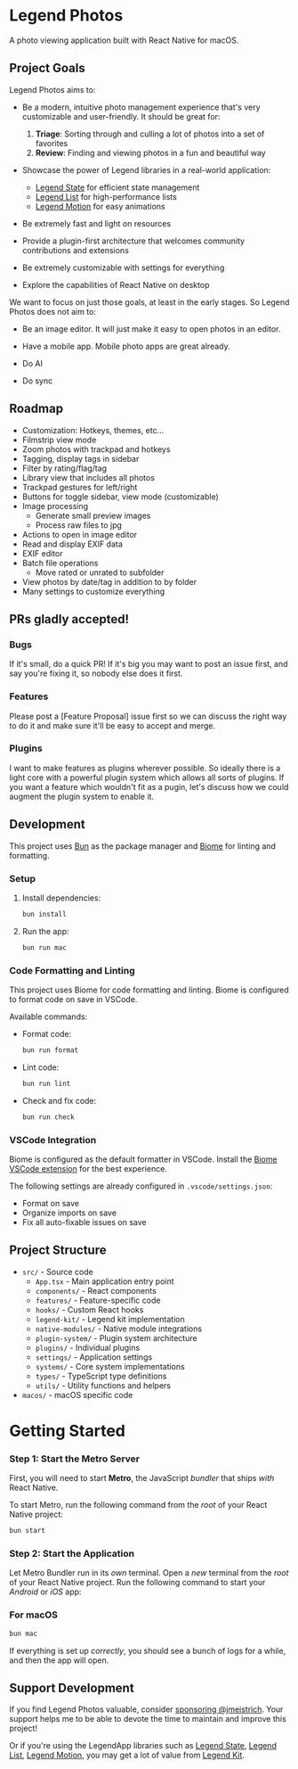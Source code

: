 # Legend Photos

A photo viewing application built with React Native for macOS.

## Project Goals

Legend Photos aims to:

- Be a modern, intuitive photo management experience that's very customizable and user-friendly. It should be great for:
    1. **Triage**: Sorting through and culling a lot of photos into a set of favorites
    2. **Review**: Finding and viewing photos in a fun and beautiful way

- Showcase the power of Legend libraries in a real-world application:
  - [Legend State](https://github.com/LegendApp/legend-state) for efficient state management
  - [Legend List](https://github.com/LegendApp/legend-list) for high-performance lists
  - [Legend Motion](https://github.com/LegendApp/legend-motion) for easy animations

- Be extremely fast and light on resources

- Provide a plugin-first architecture that welcomes community contributions and extensions

- Be extremely customizable with settings for everything

- Explore the capabilities of React Native on desktop

We want to focus on just those goals, at least in the early stages. So Legend Photos does not aim to:

- Be an image editor. It will just make it easy to open photos in an editor.

- Have a mobile app. Mobile photo apps are great already.

- Do AI

- Do sync

## Roadmap

- Customization: Hotkeys, themes, etc...
- Filmstrip view mode
- Zoom photos with trackpad and hotkeys
- Tagging, display tags in sidebar
- Filter by rating/flag/tag
- Library view that includes all photos
- Trackpad gestures for left/right
- Buttons for toggle sidebar, view mode (customizable)
- Image processing
    - Generate small preview images
    - Process raw files to jpg
- Actions to open in image editor
- Read and display EXIF data
- EXIF editor
- Batch file operations
    - Move rated or unrated to subfolder
- View photos by date/tag in addition to by folder
- Many settings to customize everything

## PRs gladly accepted!

### Bugs

If it's small, do a quick PR! If it's big you may want to post an issue first, and say you're fixing it, so nobody else does it first.

### Features

Please post a [Feature Proposal] issue first so we can discuss the right way to do it and make sure it'll be easy to accept and merge.

### Plugins
I want to make features as plugins wherever possible. So ideally there is a light core with a powerful plugin system which allows all sorts of plugins. If you want a feature which wouldn't fit as a pugin, let's discuss how we could augment the plugin system to enable it.


## Development

This project uses [Bun](https://bun.sh) as the package manager and [Biome](https://biomejs.dev) for linting and formatting.

### Setup

1. Install dependencies:
   ```bash
   bun install
   ```

2. Run the app:
   ```bash
   bun run mac
   ```

### Code Formatting and Linting

This project uses Biome for code formatting and linting. Biome is configured to format code on save in VSCode.

Available commands:

- Format code:
  ```bash
  bun run format
  ```

- Lint code:
  ```bash
  bun run lint
  ```

- Check and fix code:
  ```bash
  bun run check
  ```

### VSCode Integration

Biome is configured as the default formatter in VSCode. Install the [Biome VSCode extension](https://marketplace.visualstudio.com/items?itemName=biomejs.biome) for the best experience.

The following settings are already configured in `.vscode/settings.json`:

- Format on save
- Organize imports on save
- Fix all auto-fixable issues on save

## Project Structure

- `src/` - Source code
  - `App.tsx` - Main application entry point
  - `components/` - React components
  - `features/` - Feature-specific code
  - `hooks/` - Custom React hooks
  - `legend-kit/` - Legend kit implementation
  - `native-modules/` - Native module integrations
  - `plugin-system/` - Plugin system architecture
  - `plugins/` - Individual plugins
  - `settings/` - Application settings
  - `systems/` - Core system implementations
  - `types/` - TypeScript type definitions
  - `utils/` - Utility functions and helpers
- `macos/` - macOS specific code

# Getting Started

### Step 1: Start the Metro Server

First, you will need to start **Metro**, the JavaScript _bundler_ that ships _with_ React Native.

To start Metro, run the following command from the _root_ of your React Native project:

```bash
bun start
```

### Step 2: Start the Application

Let Metro Bundler run in its _own_ terminal. Open a _new_ terminal from the _root_ of your React Native project. Run the following command to start your _Android_ or
_iOS_ app:

### For macOS

```bash
bun mac
```

If everything is set up _correctly_, you should see a bunch of logs for a while, and then the app will open.

## Support Development

If you find Legend Photos valuable, consider [sponsoring @jmeistrich](https://github.com/sponsors/jmeistrich). Your support helps me to be able to devote the time to maintain and improve this project!

Or if you're using the LegendApp libraries such as [Legend State](https://github.com/LegendApp/legend-state), [Legend List](https://github.com/LegendApp/legend-list), [Legend Motion](https://github.com/LegendApp/legend-motion), you may get a lot of value from [Legend Kit](https://www.legendapp.com/kit/).
